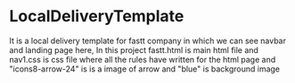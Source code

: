 # LocalDeliveryTemplate
It is a local delivery template for fastt company in which we can see navbar and landing page 
here, In this project fastt.html is main html file
and nav1.css is css file where all the rules have written for the html page
and "icons8-arrow-24" is is a image of arrow 
and "blue" is background image 
